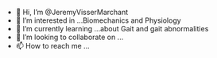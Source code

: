 - 👋 Hi, I’m @JeremyVisserMarchant
- 👀 I’m interested in ...Biomechanics and Physiology
- 🌱 I’m currently learning ...about Gait and gait abnormalities
- 💞️ I’m looking to collaborate on ...
- 📫 How to reach me ...

<!---
JeremyVisserMarchant/JeremyVisserMarchant is a ✨ special ✨ repository because its `README.md` (this file) appears on your GitHub profile.
You can click the Preview link to take a look at your changes.
--->
